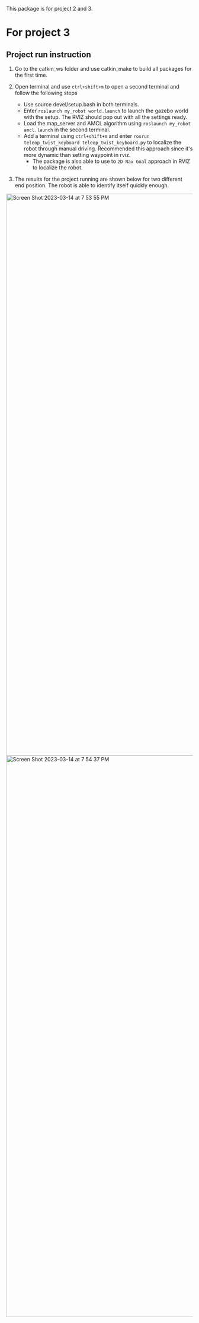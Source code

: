 This package is for project 2 and 3.
# For project 3
## Project run instruction
1. Go to the catkin_ws folder and use catkin_make to build all packages for the first time.
2. Open terminal and use `ctrl+shift+m` to open a second terminal and follow the following steps

    * Use source devel/setup.bash in both terminals.
    * Enter `roslaunch my_robot world.launch` to launch the gazebo world with the setup. The RVIZ should pop out with all the settings ready.
    * Load the map_server and AMCL algorithm using `roslaunch my_robot amcl.launch` in the second terminal.
    * Add a terminal using `ctrl+shift+m` and enter `rosrun teleop_twist_keyboard teleop_twist_keyboard.py` to localize the robot through manual driving. Recommended this approach since it's more dynamic than setting waypoint in rviz.
        * The package is also able to use to `2D Nav Goal` approach in RVIZ to localize the robot.

3. The results for the project running are shown below for two different end position. The robot is able to identify itself quickly enough.
<img width="1512" alt="Screen Shot 2023-03-14 at 7 53 55 PM" src="https://user-images.githubusercontent.com/51255025/225193884-5779e98b-a9f2-4ea6-a541-d59ac0a57d8c.png">
<img width="1512" alt="Screen Shot 2023-03-14 at 7 54 37 PM" src="https://user-images.githubusercontent.com/51255025/225193788-7dd24073-26db-46e6-89e8-9573e7ebc94e.png">
